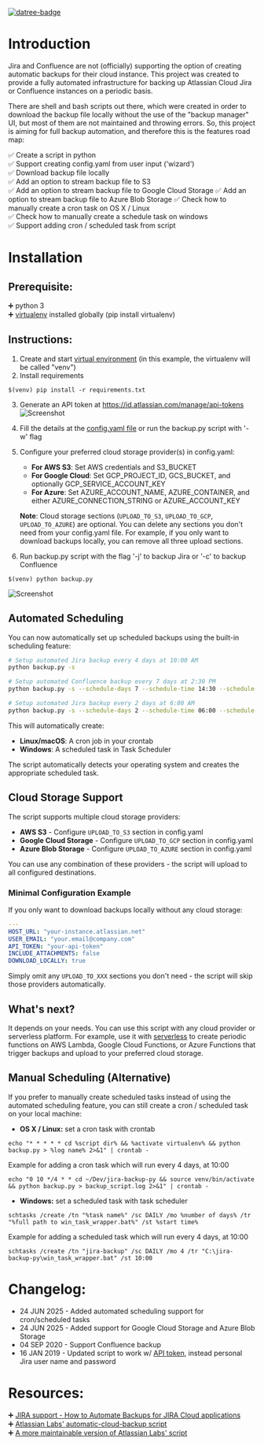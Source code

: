 [![datree-badge](https://s3.amazonaws.com/catalog.static.datree.io/datree-badge-28px.svg)](https://datree.io/?src=badge)
# Introduction
Jira and Confluence are not (officially) supporting the option of creating automatic backups for their cloud instance.
This project was created to provide a fully automated infrastructure for backing up Atlassian Cloud Jira or Confluence instances on a periodic basis. 

There are shell and bash scripts out there, which were created in order to download the backup file locally without the use of the "backup manager" UI, 
but most of them are not maintained and throwing errors. So, this project is aiming for full backup automation, and therefore this is the features road map: 

:white_check_mark: Create a script in python  
:white_check_mark: Support creating config.yaml from user input ('wizard')   
:white_check_mark: Download backup file locally  
:white_check_mark: Add an option to stream backup file to S3  
:white_check_mark: Add an option to stream backup file to Google Cloud Storage
:white_check_mark: Add an option to stream backup file to Azure Blob Storage
:white_check_mark: Check how to manually create a cron task on OS X / Linux  
:white_check_mark: Check how to manually create a schedule task on windows  
:white_check_mark: Support adding cron / scheduled task from script    

# Installation
## Prerequisite:  
:heavy_plus_sign: python 3  
:heavy_plus_sign: [virtualenv](https://pypi.org/project/virtualenv/) installed globally (pip install virtualenv)  

## Instructions:
1. Create and start [virtual environment](https://python-guide-cn.readthedocs.io/en/latest/dev/virtualenvs.html) (in this example, the virtualenv will be called "venv")  
2. Install requirements  
```
$(venv) pip install -r requirements.txt
```  
3. Generate an API token at https://id.atlassian.com/manage/api-tokens  
![Screenshot](https://github.com/datreeio/jira-backup-py/blob/master/screenshots/atlassian-api-token.png)  
4. Fill the details at the [config.yaml file](https://github.com/datreeio/jira-backup-py/blob/master/config.json) or run the backup.py script with '-w' flag
5. Configure your preferred cloud storage provider(s) in config.yaml:
   - **For AWS S3**: Set AWS credentials and S3_BUCKET
   - **For Google Cloud**: Set GCP_PROJECT_ID, GCS_BUCKET, and optionally GCP_SERVICE_ACCOUNT_KEY
   - **For Azure**: Set AZURE_ACCOUNT_NAME, AZURE_CONTAINER, and either AZURE_CONNECTION_STRING or AZURE_ACCOUNT_KEY
   
   **Note**: Cloud storage sections (`UPLOAD_TO_S3`, `UPLOAD_TO_GCP`, `UPLOAD_TO_AZURE`) are optional. You can delete any sections you don't need from your config.yaml file. For example, if you only want to download backups locally, you can remove all three upload sections.
6. Run backup.py script with the flag '-j' to backup Jira or '-c' to backup Confluence  
```
$(venv) python backup.py 
```  
![Screenshot](https://github.com/datreeio/jira-backup-py/blob/master/screenshots/terminal.png)

## Automated Scheduling
You can now automatically set up scheduled backups using the built-in scheduling feature:

```bash
# Setup automated Jira backup every 4 days at 10:00 AM
python backup.py -s

# Setup automated Confluence backup every 7 days at 2:30 PM  
python backup.py -s --schedule-days 7 --schedule-time 14:30 --schedule-service confluence

# Setup automated Jira backup every 2 days at 6:00 AM
python backup.py -s --schedule-days 2 --schedule-time 06:00 --schedule-service jira
```

This will automatically create:
- **Linux/macOS**: A cron job in your crontab
- **Windows**: A scheduled task in Task Scheduler

The script automatically detects your operating system and creates the appropriate scheduled task.  

## Cloud Storage Support
The script supports multiple cloud storage providers:
- **AWS S3** - Configure `UPLOAD_TO_S3` section in config.yaml
- **Google Cloud Storage** - Configure `UPLOAD_TO_GCP` section in config.yaml  
- **Azure Blob Storage** - Configure `UPLOAD_TO_AZURE` section in config.yaml

You can use any combination of these providers - the script will upload to all configured destinations.

### Minimal Configuration Example
If you only want to download backups locally without any cloud storage:
```yaml
--- 
HOST_URL: "your-instance.atlassian.net"
USER_EMAIL: "your.email@company.com"
API_TOKEN: "your-api-token"
INCLUDE_ATTACHMENTS: false
DOWNLOAD_LOCALLY: true
```

Simply omit any `UPLOAD_TO_XXX` sections you don't need - the script will skip those providers automatically.

## What's next?
It depends on your needs. You can use this script with any cloud provider or serverless platform. For example, use it with [serverless](https://serverless.com/) to create periodic functions on AWS Lambda, Google Cloud Functions, or Azure Functions that trigger backups and upload to your preferred cloud storage.

## Manual Scheduling (Alternative)
If you prefer to manually create scheduled tasks instead of using the automated scheduling feature, you can still create a cron / scheduled task on your local machine:  
* **OS X / Linux:** set a cron task with crontab 
``` 
echo "* * * * * cd %script dir% && %activate virtualenv% && python backup.py > %log name% 2>&1" | crontab -
```  
Example for adding a cron task which will run every 4 days, at 10:00  
```
echo "0 10 */4 * * cd ~/Dev/jira-backup-py && source venv/bin/activate && python backup.py > backup_script.log 2>&1" | crontab -
```  

* **Windows:** set a scheduled task with task scheduler  
``` 
schtasks /create /tn "%task name%" /sc DAILY /mo %number of days% /tr "%full path to win_task_wrapper.bat%" /st %start time%
```  
Example for adding a scheduled task which will run every 4 days, at 10:00  
``` 
schtasks /create /tn "jira-backup" /sc DAILY /mo 4 /tr "C:\jira-backup-py\win_task_wrapper.bat" /st 10:00
```  
# Changelog:
* 24 JUN 2025 - Added automated scheduling support for cron/scheduled tasks
* 24 JUN 2025 - Added support for Google Cloud Storage and Azure Blob Storage
* 04 SEP 2020 - Support Confluence backup  
* 16 JAN 2019 - Updated script to work w/ [API token](https://confluence.atlassian.com/cloud/api-tokens-938839638.html), instead personal Jira user name and password  

# Resources:
:heavy_plus_sign: [JIRA support - How to Automate Backups for JIRA Cloud applications](https://confluence.atlassian.com/jirakb/how-to-automate-backups-for-jira-cloud-applications-779160659.html)  
:heavy_plus_sign: [Atlassian Labs' automatic-cloud-backup script](https://bitbucket.org/atlassianlabs/automatic-cloud-backup/src/d43ca5f33192e78b2e1869ab7c708bb32bfd7197/backup.ps1?at=master&fileviewer=file-view-default)  
:heavy_plus_sign: [A more maintainable version of Atlassian Labs' script](https://github.com/mattock/automatic-cloud-backup)  

